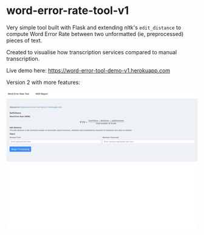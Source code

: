 # word-error-rate-tool-v1
Very simple tool built with Flask and extending nltk's ```edit_distance``` to compute Word Error Rate between two unformatted (ie, preprocessed) pieces of text. 

Created to visualise how transcription services compared to manual transcription. 

Live demo here: https://word-error-tool-demo-v1.herokuapp.com

Version 2 with more features: 

![Coded in a weekend with much Trappiste 10](twerdemo.gif?raw=true "Demo")



